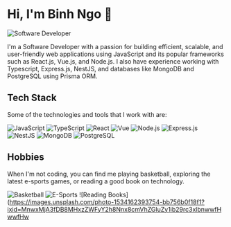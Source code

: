 # Hi, I'm Binh Ngo 👋

![Software Developer](https://media.giphy.com/media/LmNwrBhejkK9EFP504/giphy.gif)

I'm a Software Developer with a passion for building efficient, scalable, and user-friendly web applications using JavaScript and its popular frameworks such as React.js, Vue.js, and Node.js. I also have experience working with Typescript, Express.js, NestJS, and databases like MongoDB and PostgreSQL using Prisma ORM.

## Tech Stack

Some of the technologies and tools that I work with are:

![JavaScript](https://img.shields.io/badge/-JavaScript-black?style=flat-square&logo=javascript)
![TypeScript](https://img.shields.io/badge/-TypeScript-blue?style=flat-square&logo=typescript)
![React](https://img.shields.io/badge/-React-61DAFB?style=flat-square&logo=react&logoColor=white)
![Vue](https://img.shields.io/badge/-Vue.js-4FC08D?style=flat-square&logo=vue.js&logoColor=white)
![Node.js](https://img.shields.io/badge/-Node.js-green?style=flat-square&logo=node.js&logoColor=white)
![Express.js](https://img.shields.io/badge/-Express.js-black?style=flat-square&logo=express&logoColor=white)
![NestJS](https://img.shields.io/badge/-NestJS-E0234E?style=flat-square&logo=nestjs&logoColor=white)
![MongoDB](https://img.shields.io/badge/-MongoDB-green?style=flat-square&logo=mongodb&logoColor=white)
![PostgreSQL](https://img.shields.io/badge/-PostgreSQL-blue?style=flat-square&logo=postgresql)

## Hobbies

When I'm not coding, you can find me playing basketball, exploring the latest e-sports games, or reading a good book on technology.

![Basketball](https://images.unsplash.com/photo-1535109906571-5b5a5b1dc3c5?ixid=MnwxMjA3fDB8MHxzZWFyY2h8MXx8YmFza2V0YmFsbHxlbnwwfHwwfHw%3D&ixlib=rb-1.2.1&auto=format&fit=crop&w=500&q=60)
![E-Sports](https://images.unsplash.com/photo-1603239901012-4292d284b8f2?ixid=MnwxMjA3fDB8MHxzZWFyY2h8MXx8ZXNwb3J0c3xlbnwwfHwwfHw%3D&ixlib=rb-1.2.1&auto=format&fit=crop&w=500&q=60)
![Reading Books](https://images.unsplash.com/photo-1534162393754-bb756b0f18f1?ixid=MnwxMjA3fDB8MHxzZWFyY2h8Nnx8cmVhZGluZy1ib29rc3xlbnwwfHwwfHw
